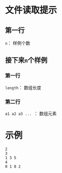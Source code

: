 # 文件读取提示

## 第一行
`n`： 样例个数

## 接下来`n`个样例

### 第一行
`length`： 数组长度

### 第二行
`a1 a2 a3 ... `： 数组元素

# 示例
```
2
3
1 3 5
4
0 1 8 2
```